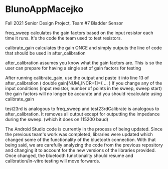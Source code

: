 # BlunoAppMacejko
Fall 2021 Senior Design Project, Team #7 Bladder Sensor

freq_sweep calculates the gain factors based on the input resistor each time it runs. It's the code the team used to test resistors.

calibrate_gain calculates the gain ONCE and simply outputs the line of code that should be used in after_calibration

after_calibration assumes you know what the gain factors are. This is so the user can prepare for having a single set of gain factors for testing

After running calibrate_gain, use the output and paste it into line 13 of after_calibration ( double gain[NUM_INCR+1]={ ... ) If you change any of the input conditions (input resistor, number of points in the sweep, sweep start) the gain factors will no longer be accurate and you should recalculate using calibrate_gain

test23rd is analogous to freq_sweep and test23rdCalibrate is analogous to after_calibration. It removes all output except for outputting the impedance during the sweep. (which it does on 115200 baud)

The Android Studio code is currently in the process of being updated. Since the previous team's work was completed, libraries were updated which changed some of the functionality of the bluetooth connection.
With that being said, we are carefully analyzing the code from the previous repository and changing it to account for the new versions of the libraries provided.
Once changed, the bluetooth functionality should resume and calibration/in-vitro testing will move forwards.
